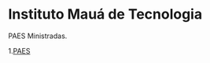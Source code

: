 # Instituto Mauá de Tecnologia

PAES Ministradas.

1.[PAES](https://github.com/dobbinx3/maua/tree/master/pae)
